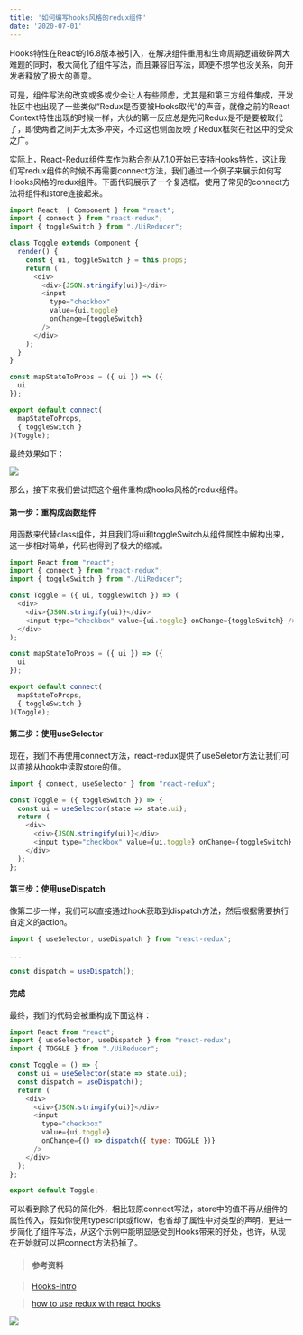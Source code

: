 ```yaml
--- 
title: '如何编写hooks风格的redux组件' 
date: '2020-07-01'
--- 
```


Hooks特性在React的16.8版本被引入，在解决组件重用和生命周期逻辑破碎两大难题的同时，极大简化了组件写法，而且兼容旧写法，即便不想学也没关系，向开发者释放了极大的善意。

可是，组件写法的改变或多或少会让人有些顾虑，尤其是和第三方组件集成，开发社区中也出现了一些类似“Redux是否要被Hooks取代”的声音，就像之前的React Context特性出现的时候一样，大伙的第一反应总是先问Redux是不是要被取代了，即使两者之间并无太多冲突，不过这也侧面反映了Redux框架在社区中的受众之广。

实际上，React-Redux组件库作为粘合剂从7.1.0开始已支持Hooks特性，这让我们写redux组件的时候不再需要connect方法，我们通过一个例子来展示如何写Hooks风格的redux组件。下面代码展示了一个复选框，使用了常见的connect方法将组件和store连接起来。

``` javascript
import React, { Component } from "react";
import { connect } from "react-redux";
import { toggleSwitch } from "./UiReducer";

class Toggle extends Component {
  render() {
    const { ui, toggleSwitch } = this.props;
    return (
      <div>
        <div>{JSON.stringify(ui)}</div>
        <input
          type="checkbox"
          value={ui.toggle}
          onChange={toggleSwitch}
        />
      </div>
    );
  }
}

const mapStateToProps = ({ ui }) => ({
  ui
});

export default connect(
  mapStateToProps,
  { toggleSwitch }
)(Toggle);
```

最终效果如下：

![](https://user-gold-cdn.xitu.io/2020/7/1/1730795a97cf6eff?w=374&h=202&f=gif&s=28977)

那么，接下来我们尝试把这个组件重构成hooks风格的redux组件。

#### 第一步：重构成函数组件

用函数来代替class组件，并且我们将ui和toggleSwitch从组件属性中解构出来，这一步相对简单，代码也得到了极大的缩减。

``` javascript
import React from "react";
import { connect } from "react-redux";
import { toggleSwitch } from "./UiReducer";

const Toggle = ({ ui, toggleSwitch }) => (
  <div>
    <div>{JSON.stringify(ui)}</div>
    <input type="checkbox" value={ui.toggle} onChange={toggleSwitch} />
  </div>
);

const mapStateToProps = ({ ui }) => ({
  ui
});

export default connect(
  mapStateToProps,
  { toggleSwitch }
)(Toggle);
```

#### 第二步：使用useSelector
现在，我们不再使用connect方法，react-redux提供了useSeletor方法让我们可以直接从hook中读取store的值。

``` javascript
import { connect, useSelector } from "react-redux";
```

``` javascript
const Toggle = ({ toggleSwitch }) => {
  const ui = useSelector(state => state.ui);
  return (
    <div>
      <div>{JSON.stringify(ui)}</div>
      <input type="checkbox" value={ui.toggle} onChange={toggleSwitch} />
    </div>
  );
};
```


#### 第三步：使用useDispatch
像第二步一样，我们可以直接通过hook获取到dispatch方法，然后根据需要执行自定义的action。

``` javascript
import { useSelector, useDispatch } from "react-redux";

...

const dispatch = useDispatch();

```

#### 完成

最终，我们的代码会被重构成下面这样：
``` javascript
import React from "react";
import { useSelector, useDispatch } from "react-redux";
import { TOGGLE } from "./UiReducer";

const Toggle = () => {
  const ui = useSelector(state => state.ui);
  const dispatch = useDispatch();
  return (
    <div>
      <div>{JSON.stringify(ui)}</div>
      <input
        type="checkbox"
        value={ui.toggle}
        onChange={() => dispatch({ type: TOGGLE })}
      />
    </div>
  );
};

export default Toggle;
```
可以看到除了代码的简化外，相比较原connect写法，store中的值不再从组件的属性传入，假如你使用typescript或flow，也省却了属性中对类型的声明，更进一步简化了组件写法，从这个示例中能明显感受到Hooks带来的好处，也许，从现在开始就可以把connect方法扔掉了。



> #### 参考资料

> [Hooks-Intro](https://reactjs.org/docs/hooks-intro.html)

> [how to use redux with react hooks](https://medium.com/better-programming/how-to-use-redux-with-react-hooks-5422a7ceae6e)


![](https://user-gold-cdn.xitu.io/2020/7/1/17308d8ff376dd37?w=1702&h=806&f=png&s=162909)